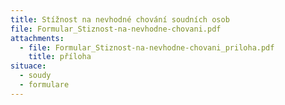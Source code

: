 ```yaml
---
title: Stížnost na nevhodné chování soudních osob
file: Formular_Stiznost-na-nevhodne-chovani.pdf
attachments:
  - file: Formular_Stiznost-na-nevhodne-chovani_priloha.pdf
    title: příloha
situace:
  - soudy
  - formulare
---
```

